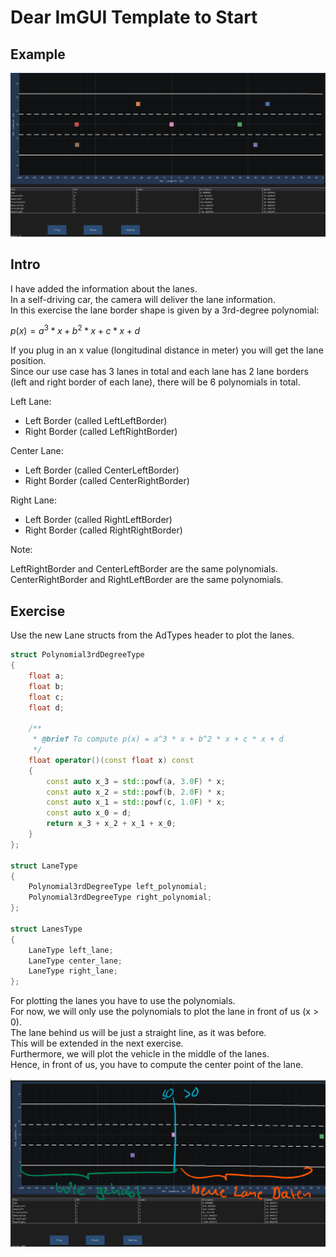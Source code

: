 # Dear ImGUI Template to Start

## Example

![Example](./media/Lanes.gif)

## Intro

I have added the information about the lanes.  
In a self-driving car, the camera will deliver the lane information.  
In this exercise the lane border shape is given by a 3rd-degree polynomial:

$p(x) = a^3 * x + b^2 * x + c * x + d$

If you plug in an x value (longitudinal distance in meter) you will get the lane position.  
Since our use case has 3 lanes in total and each lane has 2 lane borders (left and right border of each lane), there will be 6 polynomials in total.

Left Lane:

- Left Border (called LeftLeftBorder)
- Right Border (called LeftRightBorder)

Center Lane:

- Left Border (called CenterLeftBorder)
- Right Border (called CenterRightBorder)

Right Lane:

- Left Border (called RightLeftBorder)
- Right Border (called RightRightBorder)

Note:

LeftRightBorder and CenterLeftBorder are the same polynomials.  
CenterRightBorder and RightLeftBorder are the same polynomials.  

## Exercise

Use the new Lane structs from the AdTypes header to plot the lanes.  

```cpp
struct Polynomial3rdDegreeType
{
    float a;
    float b;
    float c;
    float d;

    /**
     * @brief To compute p(x) = a^3 * x + b^2 * x + c * x + d
     */
    float operator()(const float x) const
    {
        const auto x_3 = std::powf(a, 3.0F) * x;
        const auto x_2 = std::powf(b, 2.0F) * x;
        const auto x_1 = std::powf(c, 1.0F) * x;
        const auto x_0 = d;
        return x_3 + x_2 + x_1 + x_0;
    }
};

struct LaneType
{
    Polynomial3rdDegreeType left_polynomial;
    Polynomial3rdDegreeType right_polynomial;
};

struct LanesType
{
    LaneType left_lane;
    LaneType center_lane;
    LaneType right_lane;
};
```

For plotting the lanes you have to use the polynomials.  
For now, we will only use the polynomials to plot the lane in front of us (x > 0).  
The lane behind us will be just a straight line, as it was before.  
This will be extended in the next exercise.  
Furthermore, we will plot the vehicle in the middle of the lanes.  
Hence, in front of us, you have to compute the center point of the lane.  

![Example](./media/LaneDescr.png)

